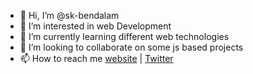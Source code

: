 - 👋 Hi, I’m @sk-bendalam
- 👀 I’m interested in web Development
- 🌱 I’m currently learning different web technologies
- 💞️ I’m looking to collaborate on some js based projects
- 📫 How to reach me [website](https://stackdeveloper.in/) | [Twitter](https://twitter.com/sk_bendalam) 

<!---
sk-bendalam/sk-bendalam is a ✨ special ✨ repository because its `README.md` (this file) appears on your GitHub profile.
You can click the Preview link to take a look at your changes.
--->
